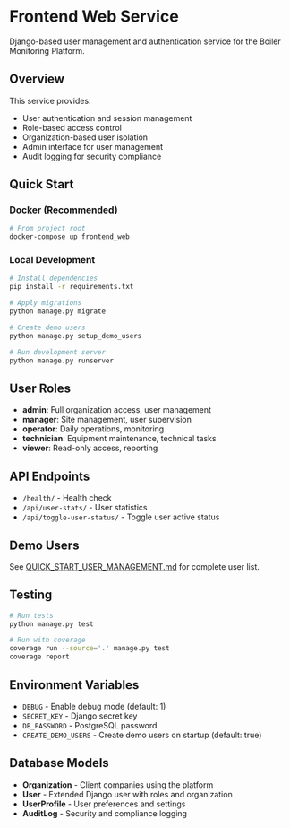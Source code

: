 # Frontend Web Service

Django-based user management and authentication service for the Boiler Monitoring Platform.

## Overview

This service provides:
- User authentication and session management
- Role-based access control
- Organization-based user isolation
- Admin interface for user management
- Audit logging for security compliance

## Quick Start

### Docker (Recommended)
```bash
# From project root
docker-compose up frontend_web
```

### Local Development
```bash
# Install dependencies
pip install -r requirements.txt

# Apply migrations
python manage.py migrate

# Create demo users
python manage.py setup_demo_users

# Run development server
python manage.py runserver
```

## User Roles

- **admin**: Full organization access, user management
- **manager**: Site management, user supervision  
- **operator**: Daily operations, monitoring
- **technician**: Equipment maintenance, technical tasks
- **viewer**: Read-only access, reporting

## API Endpoints

- `/health/` - Health check
- `/api/user-stats/` - User statistics
- `/api/toggle-user-status/` - Toggle user active status

## Demo Users

See [QUICK_START_USER_MANAGEMENT.md](../QUICK_START_USER_MANAGEMENT.md) for complete user list.

## Testing

```bash
# Run tests
python manage.py test

# Run with coverage
coverage run --source='.' manage.py test
coverage report
```

## Environment Variables

- `DEBUG` - Enable debug mode (default: 1)
- `SECRET_KEY` - Django secret key
- `DB_PASSWORD` - PostgreSQL password
- `CREATE_DEMO_USERS` - Create demo users on startup (default: true)

## Database Models

- **Organization** - Client companies using the platform
- **User** - Extended Django user with roles and organization
- **UserProfile** - User preferences and settings
- **AuditLog** - Security and compliance logging

